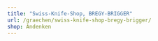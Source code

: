 ```yaml
---
title: "Swiss-Knife-Shop, BREGY-BRIGGER"
url: /graechen/swiss-knife-shop-bregy-brigger/
shop: Andenken
---
```

